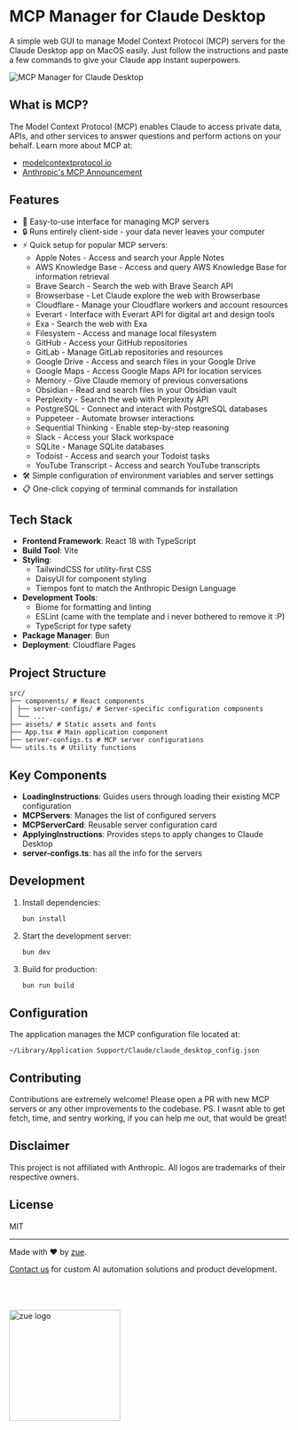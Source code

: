 # MCP Manager for Claude Desktop

A simple web GUI to manage Model Context Protocol (MCP) servers for the Claude Desktop app on MacOS easily. Just follow the instructions and paste a few commands to give your Claude app instant superpowers.

![MCP Manager for Claude Desktop](https://assets.zue.ai/mcp-manager-hero.png)

## What is MCP?

The Model Context Protocol (MCP) enables Claude to access private data, APIs, and other services to answer questions and perform actions on your behalf. Learn more about MCP at:

- [modelcontextprotocol.io](https://modelcontextprotocol.io)
- [Anthropic's MCP Announcement](https://www.anthropic.com/news/model-context-protocol)

## Features

- 🚀 Easy-to-use interface for managing MCP servers
- 🔒 Runs entirely client-side - your data never leaves your computer
- ⚡️ Quick setup for popular MCP servers:
  - Apple Notes - Access and search your Apple Notes
  - AWS Knowledge Base - Access and query AWS Knowledge Base for information retrieval
  - Brave Search - Search the web with Brave Search API
  - Browserbase - Let Claude explore the web with Browserbase
  - Cloudflare - Manage your Cloudflare workers and account resources
  - Everart - Interface with Everart API for digital art and design tools
  - Exa - Search the web with Exa
  - Filesystem - Access and manage local filesystem
  - GitHub - Access your GitHub repositories
  - GitLab - Manage GitLab repositories and resources
  - Google Drive - Access and search files in your Google Drive
  - Google Maps - Access Google Maps API for location services
  - Memory - Give Claude memory of previous conversations
  - Obsidian - Read and search files in your Obsidian vault
  - Perplexity - Search the web with Perplexity API
  - PostgreSQL - Connect and interact with PostgreSQL databases
  - Puppeteer - Automate browser interactions
  - Sequential Thinking - Enable step-by-step reasoning
  - Slack - Access your Slack workspace
  - SQLite - Manage SQLite databases
  - Todoist - Access and search your Todoist tasks
  - YouTube Transcript - Access and search YouTube transcripts
- 🛠 Simple configuration of environment variables and server settings
- 📋 One-click copying of terminal commands for installation

## Tech Stack

- **Frontend Framework**: React 18 with TypeScript
- **Build Tool**: Vite
- **Styling**:
  - TailwindCSS for utility-first CSS
  - DaisyUI for component styling
  - Tiempos font to match the Anthropic Design Language
- **Development Tools**:
  - Biome for formatting and linting
  - ESLint (came with the template and i never bothered to remove it :P)
  - TypeScript for type safety
- **Package Manager**: Bun
- **Deployment**: Cloudflare Pages

## Project Structure

```plaintext
src/
├── components/ # React components
│ ├── server-configs/ # Server-specific configuration components
│ └── ...
├── assets/ # Static assets and fonts
├── App.tsx # Main application component
├── server-configs.ts # MCP server configurations
└── utils.ts # Utility functions
```

## Key Components

- **LoadingInstructions**: Guides users through loading their existing MCP configuration
- **MCPServers**: Manages the list of configured servers
- **MCPServerCard**: Reusable server configuration card
- **ApplyingInstructions**: Provides steps to apply changes to Claude Desktop
- **server-configs.ts**: has all the info for the servers

## Development

1. Install dependencies:

   ```bash
   bun install
   ```

2. Start the development server:

   ```bash
   bun dev
   ```

3. Build for production:

   ```bash
   bun run build
   ```

## Configuration

The application manages the MCP configuration file located at:

```plaintext
~/Library/Application Support/Claude/claude_desktop_config.json
```

## Contributing

Contributions are extremely welcome! Please open a PR with new MCP servers or any other improvements to the codebase.
PS. I wasnt able to get fetch, time, and sentry working, if you can help me out, that would be great!

## Disclaimer

This project is not affiliated with Anthropic. All logos are trademarks of their respective owners.

## License

MIT

---

Made with ❤️ by [zue](https://zue.ai).

[Contact us](https://zue.ai/talk-to-us) for custom AI automation solutions and product development.

<br />
<br />
<br />
<a href="https://zue.ai">
<img src="https://assets.zue.ai/logo_zue_purple.svg" alt="zue logo" width="200" height="auto" />
</a>
